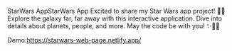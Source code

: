
StarWars AppStarWars App
Excited to share my Star Wars app project! 🚀🌌 Explore the galaxy far, far away with this interactive application. Dive into details about planets, people, and more. May the code be with you! ✨👨‍💻 

Demo:https://starwars-web-page.netlify.app/
